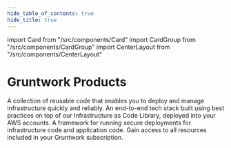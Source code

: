 ```yaml
---
hide_table_of_contents: true
hide_title: true
---
```


import Card from "/src/components/Card"
import CardGroup from "/src/components/CardGroup"
import CenterLayout from "/src/components/CenterLayout"

<CenterLayout>

# Gruntwork Products

<CardGroup cols={2}>

<Card
  title="Library"
  href="/library/overview/">
A collection of reusable code that enables you to deploy and manage infrastructure quickly and reliably.
</Card>
<Card
  title="Reference Architecture"
  href="/refarch/whats-this/what-is-a-reference-architecture">
An end-to-end tech stack built using best practices on top of our Infrastructure as Code Library, deployed into your AWS accounts.
</Card>
<Card
  title="Pipelines"
  href="/pipelines/overview">
A framework for running secure deployments for infrastructure code and application code.
</Card>
<Card
title="Developer Portal"
href="/developer-portal/create-account">
Gain access to all resources included in your Gruntwork subscription.
</Card>

</CardGroup>

</CenterLayout>

